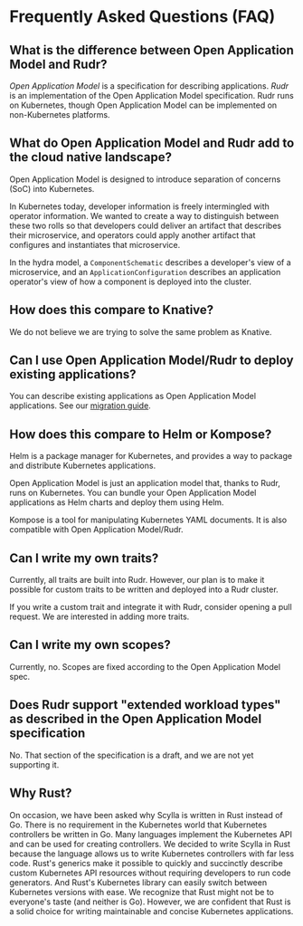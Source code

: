 # Frequently Asked Questions (FAQ)

## What is the difference between Open Application Model and Rudr?

*Open Application Model* is a specification for describing applications.
*Rudr* is an implementation of the Open Application Model specification. Rudr runs on Kubernetes, though Open Application Model can be implemented on non-Kubernetes platforms.

## What do Open Application Model and Rudr add to the cloud native landscape?

Open Application Model is designed to introduce separation of concerns (SoC) into Kubernetes.

In Kubernetes today, developer information is freely intermingled with operator information. We wanted to create a way to distinguish between these two rolls so that developers could deliver an artifact that describes their microservice, and operators could apply another artifact that configures and instantiates that microservice.

In the hydra model, a `ComponentSchematic` describes a developer's view of a microservice, and an `ApplicationConfiguration` describes an application operator's view of how a component is deployed into the cluster.

## How does this compare to Knative?

We do not believe we are trying to solve the same problem as Knative.

## Can I use Open Application Model/Rudr to deploy existing applications?

You can describe existing applications as Open Application Model applications. See our [migration guide](migrating.md).

## How does this compare to Helm or Kompose?

Helm is a package manager for Kubernetes, and provides a way to package and distribute Kubernetes applications.

Open Application Model is just an application model that, thanks to Rudr, runs on Kubernetes. You can bundle your Open Application Model applications as Helm charts and deploy them using Helm.

Kompose is a tool for manipulating Kubernetes YAML documents. It is also compatible with Open Application Model/Rudr.

## Can I write my own traits?

Currently, all traits are built into Rudr. However, our plan is to make it possible for custom traits to be written and deployed into a Rudr cluster.

If you write a custom trait and integrate it with Rudr, consider opening a pull request. We are interested in adding more traits.

## Can I write my own scopes?

Currently, no. Scopes are fixed according to the Open Application Model spec.

## Does Rudr support "extended workload types" as described in the Open Application Model specification

No. That section of the specification is a draft, and we are not yet supporting it.


## Why Rust?

On occasion, we have been asked why Scylla is written in Rust instead of Go. There is no requirement in the Kubernetes world that Kubernetes controllers be written in Go. Many languages implement the Kubernetes API and can be used for creating controllers. We decided to write Scylla in Rust because the language allows us to write Kubernetes controllers with far less code. Rust's generics make it possible to quickly and succinctly describe custom Kubernetes API resources without requiring developers to run code generators. And Rust's Kubernetes library can easily switch between Kubernetes versions with ease. We recognize that Rust might not be to everyone's taste (and neither is Go). However, we are confident that Rust is a solid choice for writing maintainable and concise Kubernetes applications.